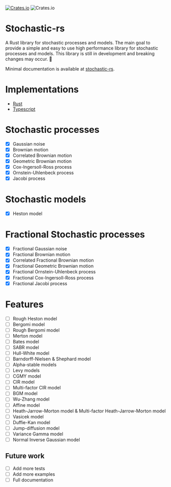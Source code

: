 [![Crates.io](https://img.shields.io/crates/v/stochastic-rs?style=flat-square)](https://crates.io/crates/stochastic-rs)
![Crates.io](https://img.shields.io/crates/l/stochastic-rs?style=flat-square)

# Stochastic-rs

A Rust library for stochastic processes and models. The main goal to provide a simple and easy to use high performance library for stochastic processes and models. This library is still in development and breaking changes may occur. 🚧

Minimal documentation is available at [stochastic-rs](https://docs.rs/stochastic-rs/).


# Implementations

- [Rust](https://github.com/dancixx/stochastic-rs)
- [Typescript](https://github.com/dancixx/stochastic-js)

# Stochastic processes
- [x] Gaussian noise
- [x] Brownian motion
- [x] Correlated Brownian motion
- [x] Geometric Brownian motion
- [x] Cox-Ingersoll-Ross process
- [x] Ornstein-Uhlenbeck process
- [x] Jacobi process

# Stochastic models
- [x] Heston model

# Fractional Stochastic processes
- [x] Fractional Gaussian noise
- [x] Fractional Brownian motion
- [x] Correlated Fractional Brownian motion
- [x] Fractional Geometric Brownian motion
- [x] Fractional Ornstein-Uhlenbeck process
- [x] Fractional Cox-Ingersoll-Ross process
- [x] Fractional Jacobi process

# Features
- [ ] Rough Heston model
- [ ] Bergomi model 
- [ ] Rough Bergomi model
- [ ] Merton model
- [ ] Bates model
- [ ] SABR model
- [ ] Hull-White model
- [ ] Barndorff-Nielsen & Shephard model
- [ ] Alpha-stable models
- [ ] Levy models
- [ ] CGMY model
- [ ] CIR model
- [ ] Multi-factor CIR model
- [ ] BGM model
- [ ] Wu-Zhang model
- [ ] Affine model
- [ ] Heath-Jarrow-Morton model & Multi-factor Heath-Jarrow-Morton model
- [ ] Vasicek model
- [ ] Duffie-Kan model
- [ ] Jump-diffusion model
- [ ] Variance Gamma model
- [ ] Normal Inverse Gaussian model

## Future work
- [ ] Add more tests
- [ ] Add more examples
- [ ] Full documentation
